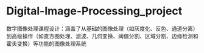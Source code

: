 # Digital-Image-Processing_project
数字图像处理课程设计：涵盖了从基础的图像处理（如灰度化、反色、通道分离）到高级操作（如直方图处理、滤波、几何变换、阈值分割、区域分割、边缘检测和霍夫变换）等功能的图像处理系统
